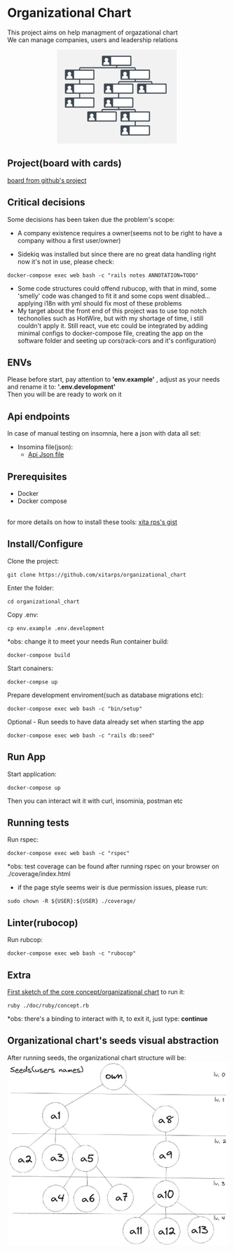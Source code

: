# Organizational Chart
This project aims on help managment of orgazational chart
<br>We can manage companies, users and leadership relations


<center><img src="doc/images/organizational_chart.jpg"></center>

## Project(board with cards)
[board from github's project](https://github.com/users/xitarps/projects/7/views/1)

## Critical decisions
Some decisions has been taken due the problem's scope:
 - A company existence requires a owner(seems not to be right to have a company withou a first user/owner)

 - Sidekiq was installed but since there are no great data handling right now it's not in use, please check:
 ```
 docker-compose exec web bash -c "rails notes ANNOTATION=TODO"
 ```
 - Some code structures could offend rubucop, with that in mind, some 'smelly' code was changed to fit it and some cops went disabled... applying i18n with yml should fix most of these problems
 - My target about the front end of this project was to use top notch techonolies such as HotWire, but with my shortage of time, i still couldn't apply it.
 Still react, vue etc could be integrated by adding minimal configs to docker-compose file, creating the app on the software folder and seeting up cors(rack-cors and it's configuration)
 
## ENVs
Please before start, pay attention to <b>'env.example'</b> , adjust as your needs
and rename it to: <b>'.env.development'</b>
<br>Then you will be are ready to work on it

## Api endpoints
In case of manual testing on insomnia, here a json with data all set:
 - Insomina file(json):
   - [Api Json file](./doc/insomnia/endpoints.json)

## Prerequisites
  - Docker
  - Docker compose

<br>for more details on how to install these tools:
[xita rps's gist](https://gist.github.com/xitarps/f20989a9976aab14517159fdc85a3223)

## Install/Configure

Clone the project:
```
git clone https://github.com/xitarps/organizational_chart
```
Enter the folder:
```
cd organizational_chart
```
Copy .env:
```
cp env.example .env.development
```
*obs: change it to meet your needs
Run container build:
```
docker-compose build
```
Start conainers:
```
docker-compse up
```
Prepare development enviroment(such as database migrations etc):
```
docker-compose exec web bash -c "bin/setup"
```
Optional - Run seeds to have data already set when starting the app
```
docker-compose exec web bash -c "rails db:seed"
```

## Run App
Start application:
```
docker-compose up
```
Then you can interact wit it with curl, insominia, postman etc

## Running tests
Run rspec:
```
docker-compose exec web bash -c "rspec"
```
*obs: test coverage can be found after running rspec on your browser on ./coverage/index.html
* if the page style seems weir is due permission issues, please run:
```
sudo chown -R ${USER}:${USER} ./coverage/
```

## Linter(rubocop)
Run rubcop:
```
docker-compose exec web bash -c "rubocop"
```

## Extra
[First sketch of the core concept/organizational chart](./doc/ruby/concept.rb)
to run it:
```
ruby ./doc/ruby/concept.rb
```
*obs: there's a binding to interact with it, to exit it, just type: <b>continue</b>

## Organizational chart's seeds visual abstraction
After running seeds, the organizational chart structure will be:
![Seeds](./doc/images/seeds_user_names.jpg)
